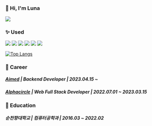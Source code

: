 ### :wave: Hi, I'm Luna 
<a href="https://velog.io/@luna_runa"><img src="https://img.shields.io/badge/velog.io/@luna_runa-20C997?style=flat&logo=Velog&logoColor=FFFFFF"/></a> 

### :sparkles: Used   
<img src="https://img.shields.io/badge/NestJS-E0234E?style=flat&logo=NestJS&logoColor=FFFFFF"/></a>
<img src="https://img.shields.io/badge/TypeScript-3178C6?style=flat&logo=TypeScript&logoColor=FFFFFF"/>
<img src="https://img.shields.io/badge/PostgreSQL-4169E1?style=flat&logo=PostgreSQL&logoColor=FFFFFF"/>
<img src="https://img.shields.io/badge/MongoDB-47A248?style=flat&logo=MongoDB&logoColor=FFFFFF"/>
<img src="https://img.shields.io/badge/React-61DAFB?style=flat&logo=React&logoColor=FFFFFF"/>
<img src="https://img.shields.io/badge/Docker-2496ED?style=flat&logo=Docker&logoColor=FFFFFF"/>

[![Top Langs](https://github-readme-stats.vercel.app/api/top-langs/?username=Luna-Runa&hide=Go&layout=compact&exclude_repo=Algorithm,LeetCode)](https://github.com/Luna-Runa/github-readme-stats)

### :office: Career
##### [Aimed](https://aimed.xyz) | Backend Developer | 2023.04.15 ~ 
##### [Alphacircle](https://alphacircle.co.kr) | Web Full Stack Developer | 2022.07.01 ~ 2023.03.15

### :school: Education
##### 순천향대학교 | 컴퓨터공학과 | 2016.03 ~ 2022.02
